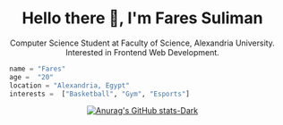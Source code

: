 <h1 align="center">Hello there 👋, I'm Fares Suliman</h1>
<p align="center">Computer Science Student at Faculty of Science, Alexandria University.
  <br>
  Interested in Frontend Web Development.
</p>


```python
  name = "Fares"
  age =  "20"
  location = "Alexandria, Egypt"
  interests =  ["Basketball", "Gym", "Esports"]
```

[<p align="center">![Anurag's GitHub stats-Dark](https://github-readme-stats.vercel.app/api?username=faressuliman&show_icons=true&theme=dark#gh-dark-mode-only)](https://github.com/anuraghazra/github-readme-stats#gh-dark-mode-only)</p>

